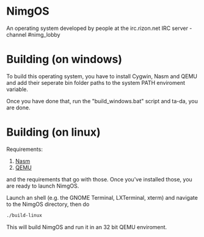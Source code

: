 # NimgOS
An operating system developed by people at the irc.rizon.net IRC server - channel #nimg_lobby

# Building (on windows)
To build this operating system, you have to install Cygwin, Nasm and QEMU and add their seperate bin folder paths to the system PATH enviroment variable.

Once you have done that, run the "build_windows.bat" script and ta-da, you are done.

# Building (on linux)
Requirements:

1. [Nasm](http://www.nasm.us)
2. [QEMU](http://wiki.qemu.org/Main_Page)

and the requirements that go with those.
Once you've installed those, you are ready to launch NimgOS.

Launch an shell (e.g. the GNOME Terminal, LXTerminal, xterm) and navigate to the NimgOS directory, then do

```bash
./build-linux

```

This will build NimgOS and run it in an 32 bit QEMU enviroment.
